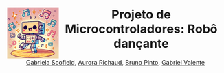 <div align="center">
<img align="left" img src="assets/robo.png" width="120"  height="120" alt="Robô dançando" />

# Projeto de Microcontroladores: Robô dançante

<span style="text-decoration:none color:black;">[Gabriela Scofield](https://github.com/GabiScof)</span>, <span style="text-decoration:none; color:black;">[Aurora Richaud](https://github.com/aurorarichaud
)</span>, <span style="text-decoration:none; color:black;">[Bruno Pinto](https://github.com/brunobpinto)</span>, <span style="text-decoration:none; color:black;">[Gabriel Valente](https://github.com/gvalente02)</span>

</div>



